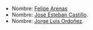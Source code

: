 - Nombre: [Felipe Arenas](https://github.com/MrArenas)
- Nombre: [José Esteban Castillo](https://github.com/jocasti11o).
- Nombre: [Jorge Luis Ordoñez](https://github.com/joordonezo).
